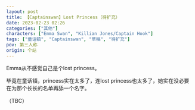 ```yaml
---
layout: post
title: 【Captainswan】Lost Princess（待扩充）
date: 2023-02-23 02:26
categories: ["其他"]
characters: ["Emma Swan", "Killian Jones/Captain Hook"]
tags: ["童话镇", "Captainswan", "草稿", "待扩充"]
pov: 第三人称
origin: 个站
---
```


Emma从不感觉自己是个lost princess。

毕竟在童话镇，princess实在太多了，连lost princess也太多了，她实在没必要在为那个长长的名单再舔一个名字。

（TBC）
